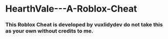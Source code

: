 # HearthVale---A-Roblox-Cheat
### This Roblox Cheat is developed by vuxlidydev do not take this as your own without credits to me.
